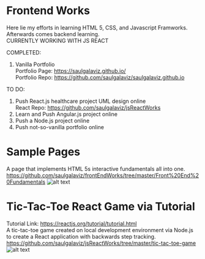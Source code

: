 # Frontend Works

Here lie my efforts in learning HTML 5, CSS, and Javascript Framworks. Afterwards comes backend learning.  
CURRENTLY WORKING WITH JS REACT

COMPLETED: 
1. Vanilla Portfolio  
Portfolio Page: https://saulgalaviz.github.io/  
Portfolio Repo: https://github.com/saulgalaviz/saulgalaviz.github.io  

TO DO:
1. Push React.js healthcare project UML design online   
    React Repo: https://github.com/saulgalaviz/jsReactWorks
2. Learn and Push Angular.js project online
2. Push a Node.js project online 
3. Push not-so-vanilla portfolio online

# Sample Pages 
A page that implements HTML 5s interactive fundamentals all into one.
https://github.com/saulgalaviz/frontEndWorks/tree/master/Front%20End%20Fundamentals
![alt text](https://i.imgur.com/3Byov8U.png) 

# Tic-Tac-Toe React Game via Tutorial
Tutorial Link: https://reactjs.org/tutorial/tutorial.html  
A tic-tac-toe game created on local development environment via Node.js to create a React application with backwards step tracking.  
https://github.com/saulgalaviz/jsReactWorks/tree/master/tic-tac-toe-game  
![alt text](https://i.imgur.com/bmTLevD.jpg) 
